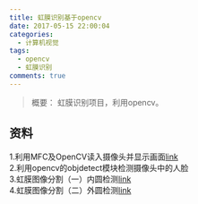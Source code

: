 ```yaml
---
title: 虹膜识别基于opencv
date: 2017-05-15 22:00:04
categories:
  - 计算机视觉
tags:
  - opencv
  - 虹膜识别
comments: true
---
```


> 概要：
> 虹膜识别项目，利用opencv。
>

<!-- more -->

## 资料

1.利用MFC及OpenCV读入摄像头并显示画面[link](http://blog.csdn.net/qq_32171677/article/details/61190719)  
2.利用opencv的objdetect模块检测摄像头中的人脸  
3.虹膜图像分割（一）内圆检测[link](http://blog.csdn.net/computerme/article/details/41121711)  
4.虹膜图像分割（二）外圆检测[link](http://blog.csdn.net/computerme/article/details/41122029)
